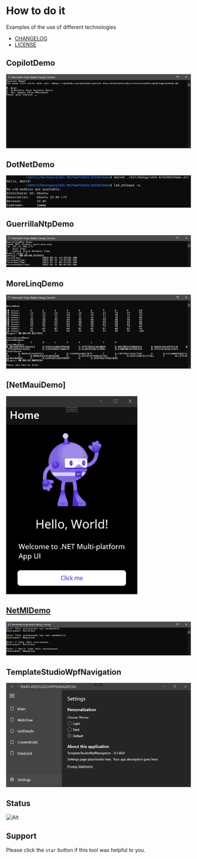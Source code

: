 # How to do it
Examples of the use of different technologies

- [CHANGELOG](CHANGELOG.md)
- [LICENSE](LICENSE.md)

## CopilotDemo
![](Assets/CopilotDemo.png?raw=true)

## DotNetDemo
![](Assets/DotNetDemo.png?raw=true)

## GuerrillaNtpDemo
![](Assets/GuerrillaNtpDemo.png?raw=true)

## MoreLinqDemo
![](Assets/MoreLinqDemo.png?raw=true)

## [NetMauiDemo]
![](Assets/NetMauiDemo.png?raw=true)

## [NetMlDemo](NetMlDemo/NetMlDemo.md)
![](Assets/NetMlDemo.png?raw=true)

## TemplateStudioWpfNavigation
![](Assets/TemplateStudioWpfNavigation.png?raw=true)

## Status
![Alt](https://repobeats.axiom.co/api/embed/78bcdf5730986b6c8d3a9f797a2b2f38d23693d3.svg "Repobeats analytics image")

## Support
Please click the `star` button if this tool was helpful to you.
